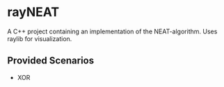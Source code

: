 # rayNEAT

A C++ project containing an implementation of the NEAT-algorithm. Uses raylib for visualization.

## Provided Scenarios

- XOR
